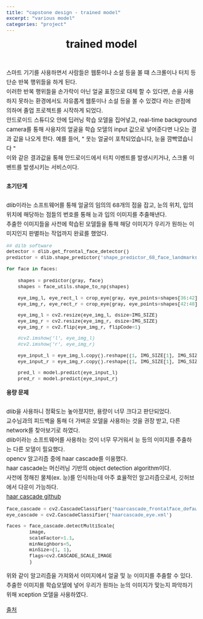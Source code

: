 ```yaml
---
title: "capstone design - trained model"
excerpt: "various model"
categories: "project"
---
```


<style>
code {
  font-family: Consolas,"courier new";
  padding: 2px;
  font-size: 90%;
}
</style>

<div style = "font-size: 28px; line-height: 25px;">
<center><strong>trained model</strong></center><br><br>
</div>

<div style = "font-size: 15px; line-height: 25px; text-align: left">
스마트 기기를 사용하면서 사람들은 웹툰이나 소설 등을 볼 떄 스크롤이나 터치 등 단순 반복 행위들을 하게 된다.<br>
이러한 반복 행위들을 손가락이 아닌 얼굴 표정으로 대체 할 수 있다면, 손을 사용하지 못하는 환경에서도 자유롭게 웹툰이나 소설 등을 볼 수 있겠다 라는 관점에 의하여 졸업 프로젝트를 시작하게 되었다.<br>
안드로이드 스튜디오 안에 딥러닝 학습 모델을 집어넣고, real-time background camera를 통해 사용자의 얼굴을 학습 모델의 input 값으로 넣어준다면 나오는 결과 값을 나오게 한다. 예를 들어, " 웃는 얼굴이 포착되었습니다, 눈을 깜빡였습니다 " <br>
이와 같은 결과값을 통해 안드로이드에서 터치 이벤트를 발생시키거나, 스크롤 이벤트를 발생시키는 서비스이다.<br><br>
</div>

<div style = "font-size: 15px; line-height: 25px; text-align: left">
<strong>초기단계</strong><br><br>
dlib이라는 소프트웨어를 통해 얼굴의 임의의 68개의 점을 잡고, 눈의 위치, 입의 위치에 해당하는 점들의 번호를 통해 눈과 입의 이미지를 추출해낸다.<br>
추출한 이미지들을 사전에 학습된 모델들을 통해 해당 이미지가 우리가 원하는 이미지인지 판별하는 작업까지 완료를 했었다.<br>
</div>

```python
## dilb software
detector = dlib.get_frontal_face_detector()
predictor = dlib.shape_predictor('shape_predictor_68_face_landmarks.dat')

for face in faces:
    
    shapes = predictor(gray, face)
    shapes = face_utils.shape_to_np(shapes)

    eye_img_l, eye_rect_l = crop_eye(gray, eye_points=shapes[36:42])
    eye_img_r, eye_rect_r = crop_eye(gray, eye_points=shapes[42:48])

    eye_img_l = cv2.resize(eye_img_l, dsize=IMG_SIZE)
    eye_img_r = cv2.resize(eye_img_r, dsize=IMG_SIZE)
    eye_img_r = cv2.flip(eye_img_r, flipCode=1)

    #cv2.imshow('l', eye_img_l)
    #cv2.imshow('r', eye_img_r)

    eye_input_l = eye_img_l.copy().reshape((1, IMG_SIZE[1], IMG_SIZE[0], 1)).astype(np.float32) / 255.
    eye_input_r = eye_img_r.copy().reshape((1, IMG_SIZE[1], IMG_SIZE[0], 1)).astype(np.float32) / 255.

    pred_l = model.predict(eye_input_l)
    pred_r = model.predict(eye_input_r)
```

<div style = "font-size: 15px; line-height: 25px; text-align: left">
<strong>용량 문제</strong><br><br>
dlib을 사용하니 정확도는 높아졌지만, 용량이 너무 크다고 판단되었다. <br>
교수님과의 피드백을 통해 더 가벼운 모델을 사용하는 것을 권장 받고, 다른 network를 찾아보기로 하였다. <br>
dlib이라는 소프트웨어를 사용하는 것이 너무 무거워서 눈 등의 이미지를 추출하는 다른 모델이 필요했다. <br>
opencv 알고리즘 중에 haar cascade를 이용했다. <br>
haar cascade는 머신러닝 기반의 object detection algorithm이다. <br>
사전에 정해진 물체(ex. 눈)를 인식하는데 아주 효율적인 알고리즘으로서, 깃허브에서 다운이 가능하다.<br>
<a href = "https://github.com/opencv/opencv/tree/master/data/haarcascades">haar cascade github</a><br>
</div>

```python
face_cascade = cv2.CascadeClassifier('haarcascade_frontalface_default.xml')
eye_cascade = cv2.CascadeClassifier('haarcascade_eye.xml')

faces = face_cascade.detectMultiScale(
        image,
        scaleFactor=1.1,
        minNeighbors=5,
        minSize=(1, 1),
        flags=cv2.CASCADE_SCALE_IMAGE
        )
```
<div style = "font-size: 15px; line-height: 25px; text-align: left">
위와 같이 알고리즘을 가져와서 이미지에서 얼굴 및 눈 이미지를 추출할 수 있다. <br>
추출한 이미지를 학습모델에 넣어 우리가 원하는 눈의 이미지가 맞는지 파악하기 위해 xception 모델을 사용하였다. <br>

<p style = "font-size: 15px;"><a href = "https://docs.opencv.org/4.1.0/d7/d8b/tutorial_py_face_detection.html">출처</a></p>